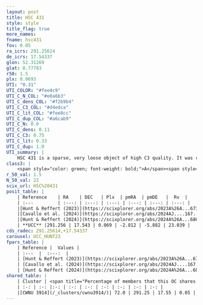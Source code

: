 ```yaml
---
layout: post
title: HSC 431
style: style
title_flag: true
more_names: 
fname: hsc431
fov: 0.05
ra_icrs: 291.25614
de_icrs: 17.54337
glon: 52.31269
glat: 0.77783
r50: 1.5
plx: 0.0693
UTI: "0.31"
UTI_COLOR: "#fee4c9"
UTI_C_N_COL: "#e0a6b3"
UTI_C_dens_COL: "#f2b9b4"
UTI_C_C3_COL: "#d4edca"
UTI_C_lit_COL: "#fee8cc"
UTI_C_dup_COL: "#a6cab9"
UTI_C_N: 0.0
UTI_C_dens: 0.11
UTI_C_C3: 0.75
UTI_C_lit: 0.33
UTI_C_dup: 1.0
UTI_summary: |
    HSC 431 is a sparse, very loose object of high C3 quality. It was recently reported in the literature. This object shares a significant percentage of members with a later reported entry.<br><br><span style="color: #99180f; font-weight: bold;">Warning: </span>contains less than 25 stars with <i>P>0.5</i> estimated.
class3: |
    <span style="color: green; font-weight: bold;">A</span><span style="color: #FFC300; font-weight: bold;">B</span>
r_50_val: 1.5
N_50_val: 22
scix_url: HSC%20431
posit_table: |
    | Reference    | RA    | DEC   | Plx  | pmRA  | pmDE   |  Rv  |
    | :---         | :---: | :---: | :---: | :---: | :---: | :---: |
    |[Hunt & Reffert (2023)](https://scixplorer.org/abs/2023A%26A...673A.114H) | 291.243 | 17.543 | 0.074 | -2.837 | -5.905 | 21.683 |
    |[Cavallo et al. (2024)](https://scixplorer.org/abs/2024AJ....167...12C) | 291.289 | 17.566 | 0.059 | -- | -- | -- |
    |[Hunt & Reffert (2024)](https://scixplorer.org/abs/2024A%26A...686A..42H) | 291.243 | 17.543 | 0.074 | -2.837 | -5.905 | 21.683 |
    | **UCC** |291.256 | 17.543 | 0.069 | -2.812 | -5.882 | 23.039 | 
cds_radec: 291.25614,+17.54337
carousel: UCC_HUNT23
fpars_table: |
    | Reference |  Values |
    | :---  |  :---:  |
    | [Hunt & Reffert (2023)](https://scixplorer.org/abs/2023A%26A...673A.114H) | `AV50=6.111, diffAV50=1.582, MOD50=15.271, logAge50=8.893` |
    | [Cavallo et al. (2024)](https://scixplorer.org/abs/2024AJ....167...12C) | `AV50=5.7, dMod50=13.09, logAge50=7.43, [Fe/H]50=0.59` |
    | [Hunt & Reffert (2024)](https://scixplorer.org/abs/2024A%26A...686A..42H) | `MassJ=16273.2` |
shared_table: |
    | Cluster | <span title="Percentage of members that this OC shares with the ones listed">%</span>   | RA   | DEC   | Plx   | pmRA  | pmDE  | Rv | UTI |
    | :-: | :-: |:-: | :-: | :-: | :-: | :-: | :-: | :-: |
    |[CWNU 3914](/_clusters/cwnu3914/)| 72.0 | 291.25 | 17.55 | 0.05 | -2.84 | -5.87 | 23.04 |0.04 |
---
```

